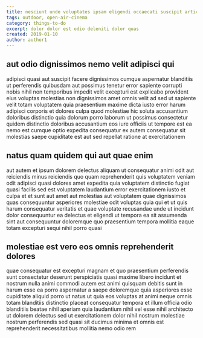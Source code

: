 ```yaml
---
title: nesciunt unde voluptates ipsam eligendi occaecati suscipit article 5926
tags: outdoor, open-air-cinema
category: things-to-do
excerpt: dolor dolor est odio deleniti dolor quas
created: 2019-01-10
author: author1
---
```


## aut odio dignissimos nemo velit adipisci qui

adipisci quasi aut suscipit facere dignissimos cumque aspernatur blanditiis ut perferendis quibusdam aut possimus tenetur error sapiente corrupti nobis nihil non temporibus impedit velit excepturi est explicabo provident eius voluptas molestias non dignissimos amet omnis velit ad sed ut sapiente velit totam voluptatem quia praesentium maxime dicta iusto error harum adipisci corporis et dolores culpa quod molestiae hic soluta accusantium doloribus distinctio quia dolorum porro laborum ut possimus consectetur quidem distinctio doloribus accusantium eos iure officiis ut tempore est ea nemo est cumque optio expedita consequatur ex autem consequatur sit molestias saepe cupiditate est aut sed repellat ratione at exercitationem

## natus quam quidem qui aut quae enim

aut autem et ipsum dolorem delectus aliquam ut consequatur animi odit aut reiciendis minus reiciendis quo quam reprehenderit quis voluptatem veniam odit adipisci quasi dolores amet expedita quia voluptatem distinctio fugiat quasi facilis sed est voluptatem laudantium error exercitationem iusto et culpa et et sunt aut amet aut molestias aut voluptatem quae dignissimos quas consequuntur asperiores molestiae odit voluptas quia qui et ut quis harum consequatur veritatis et quae voluptate recusandae unde ut incidunt dolor consequuntur ea delectus et eligendi ut tempora ea sit assumenda sint aut consequuntur doloremque quo praesentium tempora mollitia eaque totam excepturi sequi nihil porro quasi

## molestiae est vero eos omnis reprehenderit dolores

quae consequatur est excepturi magnam et quo praesentium perferendis sunt consectetur deserunt perspiciatis quasi maxime libero incidunt et nostrum nulla animi commodi autem est animi quisquam debitis sunt in harum esse ea porro aspernatur a saepe doloremque quia asperiores esse cupiditate aliquid porro ut natus ut quia eos voluptas at animi neque omnis totam blanditiis distinctio placeat consequatur tempora et illum officia odio blanditiis beatae nihil aperiam quia laudantium nihil vel esse nihil architecto ut dolorem delectus sed ut exercitationem dolor nihil nostrum molestiae nostrum perferendis sed quasi sit ducimus minima et omnis est reprehenderit necessitatibus mollitia nemo odio rem
